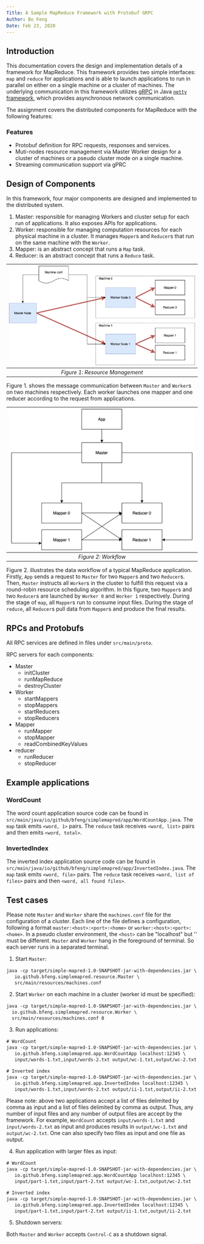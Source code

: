 ```yaml
---
Title: A Sample MapReduce Framework with Protobuf GRPC
Author: Bo Feng  
Date: Feb 23, 2020
---
```


## Introduction
This documentation covers the design and implementation details of a framework for MapReduce. This framework provides two simple interfaces: `map` and `reduce` for applications and is able to launch applications to run in parallel on either on a single machine or a cluster of machines. The underlying communication in this framework utilizes [gRPC][grpc] in Java [`netty` framework][netty], which provides asynchronous network communication.

The assignment covers the distributed components for MapReduce with the following features:
### Features
* Protobuf definition for RPC requests, responses and services.
* Muti-nodes resource management via Master Worker design for a cluster of machines or a pseudo cluster mode on a single machine.
* Streaming communication support via gPRC

## Design of Components

In this framework, four major components are designed and implemented to the distributed system.
1. Master: responsible for managing Workers and cluster setup for each run of applications. It also exposes APIs for applications.
2. Worker: responsible for managing computation resources for each physical machine in a cluster. It manages `Mapper`s and `Reducer`s that run on the same machine with the `Worker`.
3. Mapper: is an abstract concept that runs a `Map` task.
4. Reducer: is an abstract concept that runs a `Reduce` task.

|![Resource Management](images/resource-management.png)|
|:--:|
|*Figure 1: Resource Management*|

Figure 1. shows the message communication between `Master` and `Worker`s on two machines respectively. Each worker launches one mapper and one reducer according to the request from applications.

|![Workflow](images/workflow.png)|
|:--:|
|*Figure 2: Workflow*|

Figure 2. illustrates the data workflow of a typical MapReduce application. Firstly, `App` sends a request to `Master` for two `Mapper`s and two `Reducer`s. Then, `Master` instructs all `Worker`s in the cluster to fulfill this request via a round-robin resource scheduling algorithm.  In this figure, two `Mapper`s and two `Reducer`s are launched by `Worker 0` and `Worker 1` respectively. During the stage of `map`, all `Mapper`s run to consume input files. During the stage of `reduce`, all `Reducer`s pull data from `Mapper`s and produce the final results.

## RPCs and Protobufs

All RPC services are defined in files under `src/main/proto`.

RPC servers for each components:
* Master
  * initCluster
  * runMapReduce
  * destroyCluster
* Worker
  * startMappers
  * stopMappers
  * startReducers
  * stopReducers
* Mapper
  * runMapper
  * stopMapper
  * readCombinedKeyValues
* reducer
  * runReducer
  * stopReducer


## Example applications

### WordCount

The word count application source code can be found in
`src/main/java/io/github/bfeng/simplemapred/app/WordCountApp.java`. The `map` task emits `<word, 1>` pairs. The `reduce` task receives `<word, list>` pairs and then emits `<word, total>`.

### InvertedIndex

The inverted index application source code can be found in `src/main/java/io/github/bfeng/simplemapred/app/InvertedIndex.java`. The `map` task emits `<word, file>` pairs. The `reduce` task receives `<word, list of files>` pairs and then `<word, all found files>`.

## Test cases
Please note `Master` and `Worker` share the `machines.conf` file for the configuration of a cluster. Each line of the file defines a configuration, following a format `master:<host>:<port>:<home>` or `worker:<host>:<port>:<home>`. In a pseudo cluster environment, the `<host>` can be "localhost" but '<port>' must be different. `Master` and `Worker` hang in the foreground of terminal. So each server runs in a separated terminal.

1. Start `Master`:
  ```
  java -cp target/simple-mapred-1.0-SNAPSHOT-jar-with-dependencies.jar \
     io.github.bfeng.simplemapred.resource.Master \
     src/main/resources/machines.conf
  ```
2. Start `Worker` on each machine in a cluster (worker id must be specified):
  ```
  java -cp target/simple-mapred-1.0-SNAPSHOT-jar-with-dependencies.jar \
    io.github.bfeng.simplemapred.resource.Worker \
    src/main/resources/machines.conf 0
  ```

3. Run applications:
  ```
  # WordCount
  java -cp target/simple-mapred-1.0-SNAPSHOT-jar-with-dependencies.jar \
     io.github.bfeng.simplemapred.app.WordCountApp localhost:12345 \
     input/words-1.txt,input/words-2.txt output/wc-1.txt,output/wc-2.txt
  ```

  ```
  # Inverted index
  java -cp target/simple-mapred-1.0-SNAPSHOT-jar-with-dependencies.jar \
     io.github.bfeng.simplemapred.app.InvertedIndex localhost:12345 \
     input/words-1.txt,input/words-2.txt output/ii-1.txt,output/ii-2.txt
  ```
  Please note: above two applications accept a list of files delimited by comma as input and a list of files delimited by comma as output. Thus, any number of input files and any number of output files are accept by the framework. For example, `WordCount` accepts `input/words-1.txt` and `input/words-2.txt` as input and produces results in `output/wc-1.txt` and `output/wc-2.txt`. One can also specify two files as input and one file as output.

4. Run application with larger files as input:
  ```
  # WordCount
  java -cp target/simple-mapred-1.0-SNAPSHOT-jar-with-dependencies.jar \
     io.github.bfeng.simplemapred.app.WordCountApp localhost:12345 \
     input/part-1.txt,input/part-2.txt output/wc-1.txt,output/wc-2.txt
  ```

  ```
  # Inverted index
  java -cp target/simple-mapred-1.0-SNAPSHOT-jar-with-dependencies.jar \
     io.github.bfeng.simplemapred.app.InvertedIndex localhost:12345 \
     input/part-1.txt,input/part-2.txt output/ii-1.txt,output/ii-2.txt
  ```

5. Shutdown servers:

  Both `Master` and `Worker` accepts `Control-C` as a shutdown signal.

[grpc]: https://grpc.io/
[netty]: https://netty.io/
